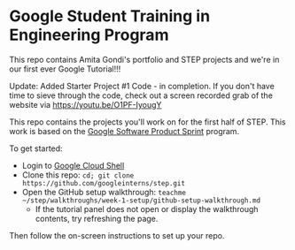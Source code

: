 # Google Student Training in Engineering Program
This repo contains Amita Gondi's portfolio and STEP projects and we're in our first ever Google Tutorial!!!

Update: Added Starter Project #1 Code - in completion. If you don't have time to sieve through the code, check out a screen recorded grab of the website via https://youtu.be/O1PF-IyougY

This repo contains the projects you'll work on for the first half of STEP.
This work is based on the [Google Software Product Sprint](https://g.co/softwareproductsprint) program.

To get started:

- Login to [Google Cloud Shell](https://ssh.cloud.google.com/cloudshell/editor)
- Clone this repo: `cd; git clone https://github.com/googleinterns/step.git`
- Open the GitHub setup walkthrough: `teachme ~/step/walkthroughs/week-1-setup/github-setup-walkthrough.md`
  - If the tutorial panel does not open or display the walkthrough contents, try refreshing the page.

Then follow the on-screen instructions to set up your repo.
